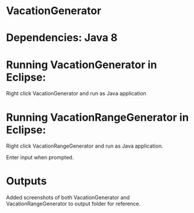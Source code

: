# VacationGenerator

# Dependencies: Java 8

# Running VacationGenerator in Eclipse:
 
Right click VacationGenerator and run as Java application

# Running VacationRangeGenerator in Eclipse:

Right click VacationRangeGenerator and run as Java application.

Enter input when prompted.

# Outputs

Added screenshots of both VacationGenerator and VacationRangeGenerator to output folder for reference.